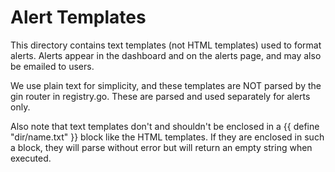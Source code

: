 # Alert Templates

This directory contains text templates (not HTML templates) used to format alerts. Alerts appear in the dashboard and on the alerts page, and may also be emailed to users.

We use plain text for simplicity, and these templates are NOT parsed by the gin router in registry.go. These are parsed and used separately for alerts only.

Also note that text templates don't and shouldn't be enclosed in a {{ define "dir/name.txt" }} block like the HTML templates. If they are enclosed in such a block, they will parse without error but will return an empty string when executed.
